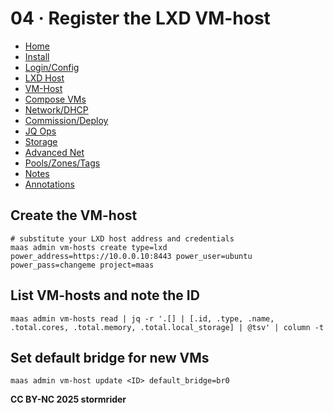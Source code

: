 # 04 · Register the LXD VM-host

- [Home](index.html)
- [Install](01-install.html)
- [Login/Config](02-login-config.html)
- [LXD Host](03-lxd-host.html)
- [VM-Host](04-vm-host.html)
- [Compose VMs](05-compose.html)
- [Network/DHCP](06-network-dhcp.html)
- [Commission/Deploy](07-commission-deploy.html)
- [JQ Ops](08-jq-ops.html)
- [Storage](09-storage.html)
- [Advanced Net](10-net-advanced.html)
- [Pools/Zones/Tags](11-pools-zones-tags.html)
- [Notes](12-notes.html)
- [Annotations](13-annotations.html)
    
## Create the VM-host

```
# substitute your LXD host address and credentials
maas admin vm-hosts create type=lxd power_address=https://10.0.0.10:8443 power_user=ubuntu power_pass=changeme project=maas
```
## List VM-hosts and note the ID

```
maas admin vm-hosts read | jq -r '.[] | [.id, .type, .name, .total.cores, .total.memory, .total.local_storage] | @tsv' | column -t
```

## Set default bridge for new VMs

```
maas admin vm-host update <ID> default_bridge=br0
```

**CC BY-NC 2025 stormrider**
